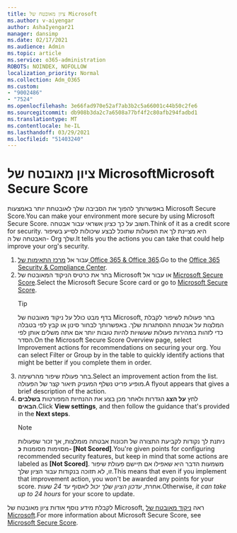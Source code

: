 ```yaml
---
title: ציון מאובטח של Microsoft
ms.author: v-aiyengar
author: AshaIyengar21
manager: dansimp
ms.date: 02/17/2021
ms.audience: Admin
ms.topic: article
ms.service: o365-administration
ROBOTS: NOINDEX, NOFOLLOW
localization_priority: Normal
ms.collection: Adm_O365
ms.custom:
- "9002486"
- "7524"
ms.openlocfilehash: 3e66fad970e52af7ab3b2c5a66001c44b50c2fe6
ms.sourcegitcommit: db908b3da2c7a6508a77bf4f2c80afb294fadbd1
ms.translationtype: MT
ms.contentlocale: he-IL
ms.lasthandoff: 03/29/2021
ms.locfileid: "51403240"
---
```

# <a name="microsoft-secure-score"></a><span data-ttu-id="77dff-102">ציון מאובטח של Microsoft</span><span class="sxs-lookup"><span data-stu-id="77dff-102">Microsoft Secure Score</span></span>

<span data-ttu-id="77dff-103">באפשרותך להפוך את הסביבה שלך לאובטחת יותר באמצעות Microsoft Secure Score.</span><span class="sxs-lookup"><span data-stu-id="77dff-103">You can make your environment more secure by using Microsoft Secure Score.</span></span> <span data-ttu-id="77dff-104">חשוב על כך כציון אשראי עבור אבטחה.</span><span class="sxs-lookup"><span data-stu-id="77dff-104">Think of it as a credit score for security.</span></span> <span data-ttu-id="77dff-105">היא מציינת לך את הפעולות שתוכל לבצע שיכולות לסייע בשיפור האבטחה של ה- Org שלך.</span><span class="sxs-lookup"><span data-stu-id="77dff-105">It tells you the actions you can take that could help improve your org's security.</span></span>

1. <span data-ttu-id="77dff-106">עבור אל [מרכז התאימות של Office 365 & Office 365](https://go.microsoft.com/fwlink/p/?linkid=2077143).</span><span class="sxs-lookup"><span data-stu-id="77dff-106">Go to the [Office 365 Security & Compliance Center](https://go.microsoft.com/fwlink/p/?linkid=2077143).</span></span>
1. <span data-ttu-id="77dff-107">בחר את כרטיס הניקוד המאובטח של Microsoft או עבור אל [Microsoft Secure Score](https://go.microsoft.com/fwlink/?linkid=2099589).</span><span class="sxs-lookup"><span data-stu-id="77dff-107">Select the Microsoft Secure Score card or go to [Microsoft Secure Score](https://go.microsoft.com/fwlink/?linkid=2099589).</span></span>
    > [!TIP]
    >  <span data-ttu-id="77dff-108">בדף מבט כולל על ניקוד מאובטח של Microsoft, בחר פעולות לשיפור לקבלת המלצות על אבטחת ההסתגרות שלך. באפשרותך לבחור סינון או קבץ לפי בטבלה כדי לזהות במהירות פעולות שעשויות להיות טובות יותר אם אתה משלים אותן לפי הסדר.</span><span class="sxs-lookup"><span data-stu-id="77dff-108">On the Microsoft Secure Score Overview page, select Improvement actions for recommendations on securing your org. You can select Filter or Group by in the table to quickly identify actions that might be better if you complete them in order.</span></span>
1. <span data-ttu-id="77dff-109">בחר פעולת שיפור מהרשימה.</span><span class="sxs-lookup"><span data-stu-id="77dff-109">Select an improvement action from the list.</span></span> <span data-ttu-id="77dff-110">מופיע פריט נשלף המעניק תיאור קצר של הפעולה.</span><span class="sxs-lookup"><span data-stu-id="77dff-110">A flyout appears that gives a brief description of the action.</span></span>
1. <span data-ttu-id="77dff-111">לחץ **על הצג** הגדרות ולאחר מכן בצע את ההנחיות המפורטות **בשלבים הבאים**.</span><span class="sxs-lookup"><span data-stu-id="77dff-111">Click **View settings**, and then follow the guidance that's provided in the **Next steps**.</span></span>
    > [!NOTE]
    > <span data-ttu-id="77dff-112">ניתנת לך נקודות לקביעת התצורה של תכונות אבטחה מומלצות, אך זכור שפעולות מסוימות מסומנות **כ- [Not Scored]**.</span><span class="sxs-lookup"><span data-stu-id="77dff-112">You're given points for configuring recommended security features, but keep in mind that some actions are labeled as **[Not Scored]**.</span></span> <span data-ttu-id="77dff-113">משמעות הדבר היא שאפילו אם תיישם פעולת שיפור זו, לא תזוכה בנקודות עבור הציון שלך.</span><span class="sxs-lookup"><span data-stu-id="77dff-113">This means that even if you implement that improvement action, you won't be awarded any points for your score.</span></span> <span data-ttu-id="77dff-114">אחרת, *עדכון הציון שלך יכול לאסוף עד 24* שעות.</span><span class="sxs-lookup"><span data-stu-id="77dff-114">Otherwise, *it can take up to 24 hours* for your score to update.</span></span>

<span data-ttu-id="77dff-115">לקבלת מידע נוסף אודות ציון מאובטח של Microsoft, ראה [ניקוד מאובטח של Microsoft](https://go.microsoft.com/fwlink/?linkid=2103077).</span><span class="sxs-lookup"><span data-stu-id="77dff-115">For more information about Microsoft Secure Score, see [Microsoft Secure Score](https://go.microsoft.com/fwlink/?linkid=2103077).</span></span>